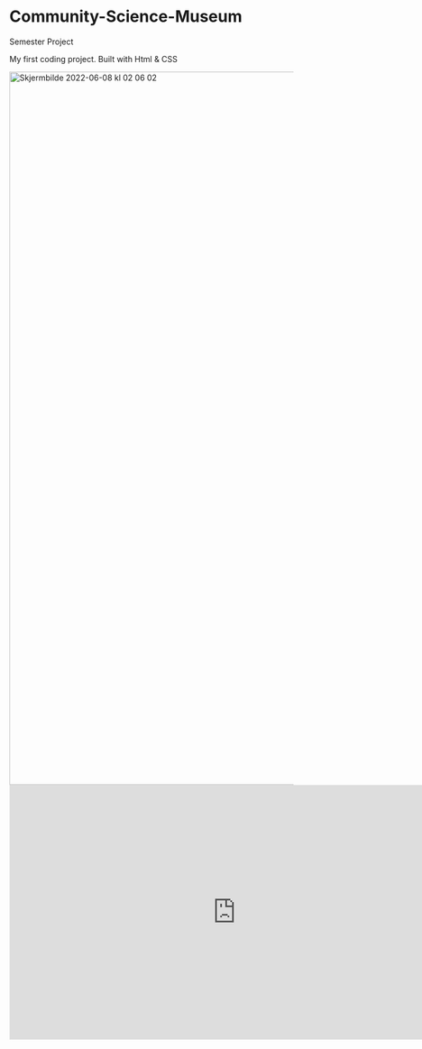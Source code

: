 # Community-Science-Museum
Semester Project

My first coding project.
Built with Html & CSS

<img width="1265" alt="Skjermbilde 2022-06-08 kl  02 06 02" src="https://user-images.githubusercontent.com/91630655/214087589-1e7aef7e-4a7c-46fa-8411-8d1cc1a11638.png">

<iframe style="border: 1px solid rgba(0, 0, 0, 0.1);" width="800" height="450" src="https://www.figma.com/embed?embed_host=share&url=https%3A%2F%2Fwww.figma.com%2Ffile%2FCQ2vVNc8FXT62AEglf10B4%2FUntitled%3Fnode-id%3D0%253A1%26t%3DhoEGet9CnenUL6vS-1" allowfullscreen></iframe>
